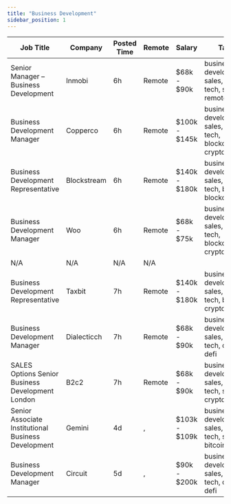 ```yaml
---
title: "Business Development"
sidebar_position: 1
---
```


| Job Title | Company | Posted Time | Remote | Salary | Tags | Apply Link |
|-----------|---------|-------------|--------|--------|------|------------|
| Senior Manager – Business Development | Inmobi | 6h | Remote | $68k - $90k | business development, sales, non tech, senior, remote | [Apply](https://web3.career/senior-manager-business-development-inmobi/106317) |
| Business Development Manager | Copperco | 6h | Remote | $100k - $145k | business development, sales, non tech, blockchain, crypto | [Apply](https://web3.career/business-development-manager-copperco/105560) |
| Business Development Representative | Blockstream | 6h | Remote | $140k - $180k | business development, sales, non tech, bitcoin, blockchain | [Apply](https://web3.career/business-development-representative-blockstream/105742) |
| Business Development Manager | Woo | 6h | Remote | $68k - $75k | business development, sales, non tech, blockchain, crypto | [Apply](https://web3.career/business-development-manager-woo/95644) |
| N/A | N/A | N/A | N/A |  |  | [Apply](https://web3.career/metana) |
| Business Development Representative | Taxbit | 7h | Remote | $140k - $180k | business development, sales, non tech, bitcoin, crypto | [Apply](https://web3.career/business-development-representative-taxbit/106278) |
| Business Development Manager | Dialecticch | 7h | Remote | $68k - $90k | business development, sales, non tech, crypto, defi | [Apply](https://web3.career/business-development-manager-dialecticch/106271) |
| SALES Options Senior Business Development London | B2c2 | 7h | Remote | $68k - $90k | business development, sales, non tech, senior, crypto | [Apply](https://web3.career/sales-options-senior-business-development-london-b2c2/104883) |
| Senior Associate Institutional Business Development | Gemini | 4d | , | $103k - $109k | business development, sales, non tech, senior, bitcoin | [Apply](https://web3.career/senior-associate-institutional-business-development-gemini/106195) |
| Business Development Manager | Circuit | 5d | , | $90k - $200k | business development, sales, non tech, crypto, defi | [Apply](https://web3.career/business-development-manager-circuit/106133) |
